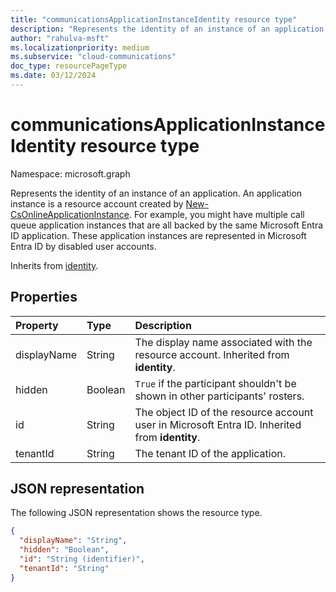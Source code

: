 ```yaml
--- 
title: "communicationsApplicationInstanceIdentity resource type"
description: "Represents the identity of an instance of an application."
author: "rahulva-msft"
ms.localizationpriority: medium
ms.subservice: "cloud-communications"
doc_type: resourcePageType
ms.date: 03/12/2024
---
```


# communicationsApplicationInstanceIdentity resource type

Namespace: microsoft.graph

Represents the identity of an instance of an application. An application instance is a resource account created by [New-CsOnlineApplicationInstance](/powershell/module/skype/new-csonlineapplicationinstance). For example, you might have multiple call queue application instances that are all backed by the same Microsoft Entra ID application. These application instances are represented in Microsoft Entra ID by disabled user accounts.

Inherits from [identity](identity.md).

## Properties

| Property                       | Type                        | Description                                                                                                                                       |
| :----------------------------- | :---------------------------| :-------------------------------------------------------------------------------------------------------------------------------------------------|
| displayName | String | The display name associated with the resource account. Inherited from **identity**. |
| hidden | Boolean | `True` if the participant shouldn't be shown in other participants' rosters. |
| id | String | The object ID of the resource account user in Microsoft Entra ID. Inherited from **identity**. |
| tenantId | String | The tenant ID of the application. |

## JSON representation

The following JSON representation shows the resource type.

<!-- {
  "blockType": "resource",
  "@odata.type": "microsoft.graph.communicationsApplicationInstanceIdentity",
  "optionalProperties": [
    "displayName",
    "tenantId",
    "hidden"
  ],
} -->
```json
{
  "displayName": "String",
  "hidden": "Boolean",
  "id": "String (identifier)",
  "tenantId": "String"
}
```

